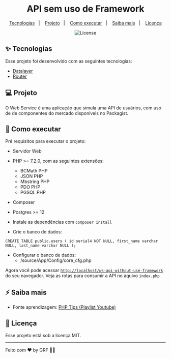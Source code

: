<h1 align="center">API sem uso de Framework</h1>

<p align="center">
  <a href="#-tecnologias">Tecnologias</a>&nbsp;&nbsp;&nbsp;|&nbsp;&nbsp;&nbsp;
  <a href="#-projeto">Projeto</a>&nbsp;&nbsp;&nbsp;|&nbsp;&nbsp;&nbsp;
  <a href="#-como-executar">Como executar</a>&nbsp;&nbsp;&nbsp;|&nbsp;&nbsp;&nbsp;
  <a href="#-saiba-mais">Saiba mais</a>&nbsp;&nbsp;&nbsp;|&nbsp;&nbsp;&nbsp;
  <a href="#-licença">Licença</a>
</p>

<p align="center">
  <img alt="License" src="https://img.shields.io/static/v1?label=license&message=MIT&color=8257E5&labelColor=000000">
</p>

## ✨ Tecnologias

Esse projeto foi desenvolvido com as seguintes tecnologias:

- [Datalayer](https://packagist.org/packages/coffeecode/datalayer)
- [Router](https://packagist.org/packages/coffeecode/router)

## 💻 Projeto

O Web Service é uma aplicação que simula uma API de usuários, com uso de de componentes do mercado disponíveis no Packagist.

## 🚀 Como executar

Pré requisitos para executar o projeto:

- Servidor Web
- PHP >= 7.2.0, com as seguintes extensões:
  - BCMath PHP
  - JSON PHP
  - Mbstring PHP
  - PDO PHP
  - PGSQL PHP
- Composer
- Postgres >= 12


- Instale as dependências com `composer install`
- Crie o banco de dados:

`
CREATE TABLE public.users (
id serial4 NOT NULL,
first_name varchar NULL,
last_name varchar NULL
);
`

- Configurar o banco de dados:
  - /source/App/Config/core_cfg.php 

Agora você pode acessar [`http://localhost/ws-api-without-use-framework`](http://localhost/ws-api-without-use-framework) do seu navegador.
Veja as rotas para consumir a API no aquivo `index.php`

## ⚡️ Saiba mais

- Fonte aprendizagem: [PHP Tips (Playlist Youtube)](https://www.google.com/url?sa=t&rct=j&q=&esrc=s&source=web&cd=&cad=rja&uact=8&ved=2ahUKEwj179ehqt_wAhVeCrkGHR_8DQkQFjAAegQIBBAD&url=https%3A%2F%2Fwww.youtube.com%2Fplaylist%3Flist%3DPLi_gvjv-JgXqsmCAOrueT1-4JrnMW8_Gg&usg=AOvVaw22lElN4vQExRp0IZwNuUUN)

## 📄 Licença

Esse projeto está sob a licença MIT.

---

Feito com ♥ by GRF 👋🏻  